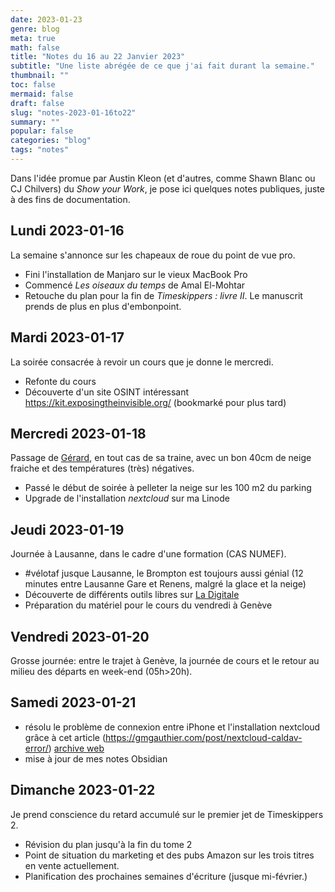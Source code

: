 ```yaml
---
date: 2023-01-23
genre: blog
meta: true
math: false
title: "Notes du 16 au 22 Janvier 2023"
subtitle: "Une liste abrégée de ce que j'ai fait durant la semaine."
thumbnail: ""
toc: false
mermaid: false
draft: false
slug: "notes-2023-01-16to22"
summary: "" 
popular: false
categories: "blog"
tags: "notes"
--- 
```


Dans l'idée promue par Austin Kleon (et d'autres, comme Shawn Blanc ou CJ Chilvers) du *Show your Work*, je pose ici quelques notes publiques, juste à des fins de documentation.  

## Lundi 2023-01-16
La semaine s'annonce sur les chapeaux de roue du point de vue pro.  
- Fini l'installation de Manjaro sur le vieux MacBook Pro
- Commencé *Les oiseaux du temps* de Amal El-Mohtar
- Retouche du plan pour la fin de *Timeskippers : livre II*. Le manuscrit prends de plus en plus d'embonpoint.

## Mardi 2023-01-17
La soirée consacrée à revoir un cours que je donne le mercredi.
- Refonte du cours
- Découverte d'un site OSINT intéressant  https://kit.exposingtheinvisible.org/ (bookmarké pour plus tard)

## Mercredi 2023-01-18
Passage de [Gérard](https://fr.wikipedia.org/wiki/Saison_des_temp%C3%AAtes_hivernales_en_Europe_de_2022-2023#Temp%C3%AAte_G%C3%A9rard), en tout cas de sa traine, avec un bon 40cm de neige fraiche et des températures (très) négatives.
- Passé le début de soirée à pelleter la neige sur les 100 m2 du parking
- Upgrade de l'installation *nextcloud* sur ma Linode

## Jeudi 2023-01-19
Journée à Lausanne, dans le cadre d'une formation (CAS NUMEF).
- #vélotaf jusque Lausanne, le Brompton est toujours aussi génial (12 minutes entre Lausanne Gare et Renens, malgré la glace et la neige)
- Découverte de différents outils libres sur [La Digitale](https://ladigitale.dev/#projet)
- Préparation du matériel pour le cours du vendredi à Genève

## Vendredi 2023-01-20
Grosse journée: entre le trajet à Genève, la journée de cours et le retour au milieu des départs en week-end (05h>20h).

## Samedi 2023-01-21
- résolu le problème de connexion entre iPhone et l'installation nextcloud grâce à cet article (https://gmgauthier.com/post/nextcloud-caldav-error/) [archive web](https://web.archive.org/web/20210511050932/https://gmgauthier.com/post/nextcloud-caldav-error/)
- mise à jour de mes notes Obsidian

## Dimanche 2023-01-22
Je prend conscience du retard accumulé sur le premier jet de Timeskippers 2.
- Révision du plan jusqu'à la fin du tome 2
- Point de situation du marketing et des pubs Amazon sur les trois titres en vente actuellement.
- Planification des prochaines semaines d'écriture (jusque mi-février.)
